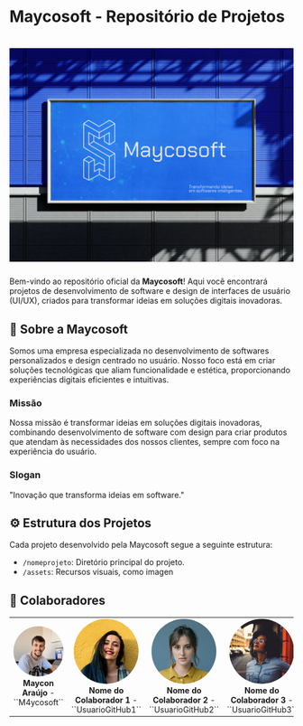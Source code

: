 # Maycosoft - Repositório de Projetos

# ![Maycosoft Logo](./assets/Wallpaper.png)

Bem-vindo ao repositório oficial da **Maycosoft**! Aqui você encontrará projetos de desenvolvimento de software e design de interfaces de usuário (UI/UX), criados para transformar ideias em soluções digitais inovadoras.

## 🚀 Sobre a Maycosoft

Somos uma empresa especializada no desenvolvimento de softwares personalizados e design centrado no usuário. Nosso foco está em criar soluções tecnológicas que aliam funcionalidade e estética, proporcionando experiências digitais eficientes e intuitivas.

### Missão

Nossa missão é transformar ideias em soluções digitais inovadoras, combinando desenvolvimento de software com design para criar produtos que atendam às necessidades dos nossos clientes, sempre com foco na experiência do usuário.

### Slogan

"Inovação que transforma ideias em software."

## ⚙ Estrutura dos Projetos

Cada projeto desenvolvido pela Maycosoft segue a seguinte estrutura:

- `/nomeprojeto`: Diretório principal do projeto.
- `/assets`: Recursos visuais, como imagen

## 🤝 Colaboradores

<table>
  <tr>
    <td align="center">
      <img src="./assets/Frame_5.png" width=115 style="border-radius: 50%;">
      <br>
      <b>Maycon Araújo</b> - ``M4ycosoft``
    </td>
    <td align="center">
      <img src="./assets/Frame_1.png" width=115 style="border-radius: 50%;">
      <br>
      <b>Nome do Colaborador 1</b> - ``UsuarioGitHub1``
    </td>
    <td align="center">
      <img src="./assets/Frame_2.png" width=115 style="border-radius: 50%;">
      <br>
      <b>Nome do Colaborador 2</b> - ``UsuarioGitHub2``
    </td>
    <td align="center">
      <img src="./assets/Frame_3.png" width=115 style="border-radius: 50%;">
      <br>
      <b>Nome do Colaborador 3</b> - ``UsuarioGitHub3``
    </td>
    <td align="center">
      <img src="./assets/Frame_4.png" width=115 style="border-radius: 50%;">
      <br>
      <b>Nome do Colaborador 4</b> - ``UsuarioGitHub4``
    </td>
  </tr>
</table>

